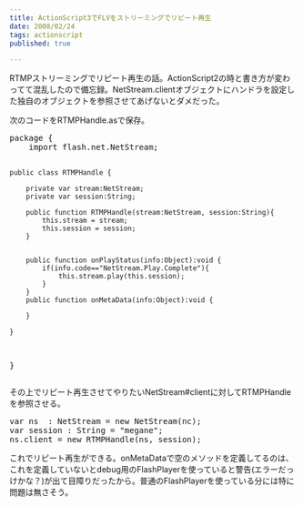 ```yaml
---
title: ActionScript3でFLVをストリーミングでリピート再生
date: 2008/02/24
tags: actionscript
published: true

---
```


<p>RTMPストリーミングでリピート再生の話。ActionScript2の時と書き方が変わってて混乱したので備忘録。NetStream.clientオブジェクトにハンドラを設定した独自のオブジェクトを参照させてあげないとダメだった。</p>

<p>次のコードをRTMPHandle.asで保存。</p>
<p><pre>
package {
	import flash.net.NetStream;

	public class RTMPHandle {
		
		private var stream:NetStream;
		private var session:String;
	
		public function RTMPHandle(stream:NetStream, session:String){
			this.stream = stream;
			this.session = session;
		}
		
		
		public function onPlayStatus(info:Object):void {
			if(info.code=="NetStream.Play.Complete"){
				this.stream.play(this.session);
			}	
		}
		public function onMetaData(info:Object):void {
			
		}
		
	}
}
</pre></p>

<p>その上でリピート再生させてやりたいNetStream#clientに対してRTMPHandleを参照させる。</p>

<p><pre>
var ns  : NetStream = new NetStream(nc);
var session : String = "megane";
ns.client = new RTMPHandle(ns, session);
</pre></p>

<p>これでリピート再生ができる。onMetaDataで空のメソッドを定義してるのは、これを定義していないとdebug用のFlashPlayerを使っていると警告(エラーだっけかな？)が出て目障りだったから。普通のFlashPlayerを使っている分には特に問題は無さそう。</p>


